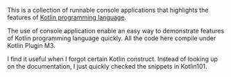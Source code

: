 This is a collection of runnable console applications that highlights the features of [Kotlin programming language](http://confluence.jetbrains.net/display/Kotlin/Welcome).

The use of console application enable an easy way to demonstrate features of Kotlin programming language quickly.
All the code here compile under Kotlin Plugin M3.

I find it useful when I forgot certain Kotlin construct. Instead of looking up on the documentation, I just quickly checked the snippets in Kotlin101.